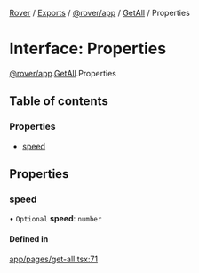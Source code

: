 [Rover](../README.md) / [Exports](../modules.md) / [@rover/app](../modules/_rover_app.md) / [GetAll](../modules/_rover_app.GetAll.md) / Properties

# Interface: Properties

[@rover/app](../modules/_rover_app.md).[GetAll](../modules/_rover_app.GetAll.md).Properties

## Table of contents

### Properties

- [speed](_rover_app.GetAll.Properties.md#speed)

## Properties

### speed

• `Optional` **speed**: `number`

#### Defined in

[app/pages/get-all.tsx:71](https://github.com/kasperisager/rover/blob/665e51e/app/pages/get-all.tsx#L71)
